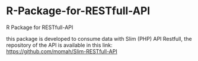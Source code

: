 # R-Package-for-RESTfull-API
R Package for RESTfull-API

this package is developed to consume data with Slim (PHP) API Restfull, the repository of the API is available in this link: https://github.com/momah/Slim-RESTfull-API
